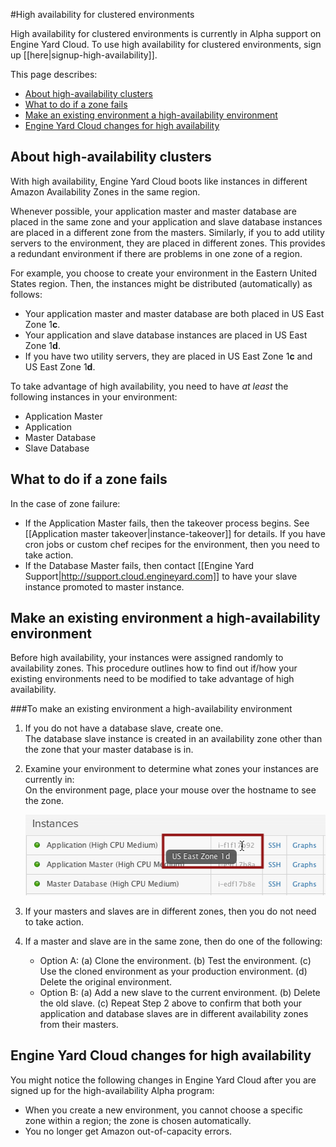 #High availability for clustered environments

High availability for clustered environments is currently in Alpha support on Engine Yard Cloud. To use high availability for clustered environments, sign up [[here|signup-high-availability]].

This page describes:  

* [About high-availability clusters][1]
* [What to do if a zone fails][2]
* [Make an existing environment a high-availability environment][3]
* [Engine Yard Cloud changes for high availability][4]

<h2 id="topic1">About high-availability clusters</h2>

With high availability, Engine Yard Cloud boots like instances in different Amazon Availability Zones in the same region. 

Whenever possible, your application master and master database are placed in the same zone and your application and slave database instances are placed in a different zone from the masters.  Similarly, if you to add utility servers to the environment, they are placed in different zones.  This provides a redundant environment if there are problems in one zone of a region.

For example, you choose to create your environment in the Eastern United States region. Then, the instances might be distributed (automatically) as follows:

* Your application master and master database are both placed in US East Zone 1**c**. 
* Your application and slave database instances are placed in US East Zone 1**d**. 
* If you have two utility servers, they are placed in US East Zone 1**c** and US East Zone 1**d**.

To take advantage of high availability, you need to have _at least_ the following instances in your environment:  

* Application Master
* Application
* Master Database
* Slave Database

<h2 id="topic2">What to do if a zone fails</h2>

In the case of zone failure:  

* If the Application Master fails, then the takeover process begins. See [[Application master takeover|instance-takeover]] for details. If you have cron jobs or custom chef recipes for the environment, then you need to take action.
* If the Database Master fails, then contact [[Engine Yard Support|http://support.cloud.engineyard.com]] to have your slave instance promoted to master instance. 


<h2 id="topic3">Make an existing environment a high-availability environment</h2>

Before high availability, your instances were assigned randomly to availability zones. This procedure outlines how to find out if/how your existing environments need to be modified to take advantage of high availability. 

###To make an existing environment a high-availability environment

1. If you do not have a database slave, create one.  
    The database slave instance is created in an availability zone other than the zone that your master database is in.

2. Examine your environment to determine what zones your instances are currently in:  
    On the environment page, place your mouse over the hostname to see the zone. 

    ![Place mouse over IP address to see the availability zone](images/avail_zone.png)

3. If your masters and slaves are in different zones, then you do not need to take action.

4. If a master and slave are in the same zone, then do one of the following:
    * Option A: (a) Clone the environment. (b) Test the environment. (c) Use the cloned environment as your production environment. (d) Delete the original environment.
    * Option B: (a) Add a new slave to the current environment. (b) Delete the old slave. (c) Repeat Step 2 above to confirm that both your application and database slaves are in different availability zones from their masters. 

<h2 id="topic4">Engine Yard Cloud changes for high availability</h2>

You might notice the following changes in Engine Yard Cloud after you are signed up for the high-availability Alpha program:  

* When you create a new environment, you cannot choose a specific zone within a region; the zone is chosen automatically.  
* You no longer get Amazon out-of-capacity errors.



[1]: #topic1        "topic1"
[2]: #topic2        "topic2"
[3]: #topic3        "topic3"
[4]: #topic4        "topic4"

